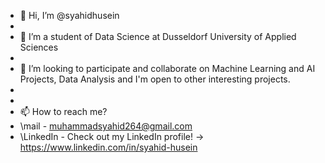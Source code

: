 - 👋 Hi, I’m @syahidhusein
- 
- 👀 I’m a student of Data Science at Dusseldorf University of Applied Sciences
- 
- 💞️ I’m looking to participate and collaborate on Machine Learning and AI Projects, Data Analysis and I'm open to other interesting projects.
- 
- 
- 📫 How to reach me?
- \mail - muhammadsyahid264@gmail.com
- \LinkedIn - Check out my LinkedIn profile! -> https://www.linkedin.com/in/syahid-husein
